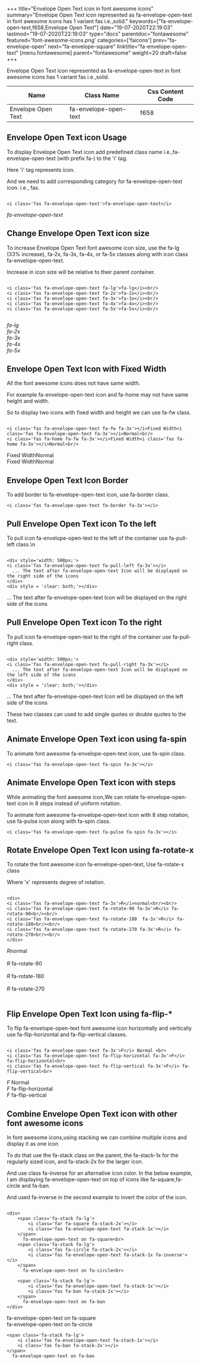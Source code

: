 +++
title="Envelope Open Text icon in font awesome icons"
summary="Envelope Open Text icon represented as fa-envelope-open-text in font awesome icons has 1 variant fas i.e.,solid."
keywords=["fa-envelope-open-text,f658,Envelope Open Text"]
date="19-07-2020T22:19:03"
lastmod="19-07-2020T22:19:03"
type="docs"
parentdoc="fontawesome"
featured='font-awesome-icons.png'
categories=['faicons']
prev="fa-envelope-open"
next="fa-envelope-square"
linktitle="fa-envelope-open-text"
[menu.fontawesome]
parent="fontawesome"
weight=20
draft=false
+++


Envelope Open Text icon represented as fa-envelope-open-text in font awesome icons has 1 variant fas i.e.,solid.

<div class='table-responsive'><table class='table'><thead><tr><th>Name</th><th>Class Name</th><th>Css Content Code</th></tr></thead><tbody><tr><td>Envelope Open Text</td><td>fa-envelope-open-text</td><td>f658</td></tr></tbody></table></div>



## Envelope Open Text icon Usage

To display Envelope Open Text icon add predefined class name i.e.,fa-envelope-open-text (with prefix fa-) to the 'i' tag.

Here 'i' tag represents icon.

And we need to add corresponding category for fa-envelope-open-text icon. i.e., fas.


```

<i class='fas fa-envelope-open-text'>fa-envelope-open-text</i>
```

<i class='fas fa-envelope-open-text'>fa-envelope-open-text</i>




## Change Envelope Open Text icon size
To increase Envelope Open Text font awesome icon size, use the fa-lg (33% increase), fa-2x, fa-3x, fa-4x, or fa-5x classes along with icon class fa-envelope-open-text.

Increase in icon size will be relative to their parent container. 

```

<i class='fas fa-envelope-open-text fa-lg'>fa-lg</i><br/>
<i class='fas fa-envelope-open-text fa-2x'>fa-2x</i><br/>
<i class='fas fa-envelope-open-text fa-3x'>fa-3x</i><br/>
<i class='fas fa-envelope-open-text fa-4x'>fa-4x</i><br/>
<i class='fas fa-envelope-open-text fa-5x'>fa-5x</i><br/>
            
```

<i class='fas fa-envelope-open-text fa-lg'>fa-lg</i><br/>
<i class='fas fa-envelope-open-text fa-2x'>fa-2x</i><br/>
<i class='fas fa-envelope-open-text fa-3x'>fa-3x</i><br/>
<i class='fas fa-envelope-open-text fa-4x'>fa-4x</i><br/>
<i class='fas fa-envelope-open-text fa-5x'>fa-5x</i><br/>
            



## Envelope Open Text Icon with Fixed Width 

All the font awesome icons does not have same width.

For example fa-envelope-open-text icon and fa-home may not have same height and width.

So to display two icons with fixed width and height we can use fa-fw class.


```

<i class='fas fa-envelope-open-text fa-fw fa-3x'></i>Fixed Width<i class='fas fa-envelope-open-text fa-3x'></i>Normal<br/>
<i class='fas fa-home fa-fw fa-3x'></i>Fixed Width<i class='fas fa-home fa-3x'></i>Normal<br/>
```

<i class='fas fa-envelope-open-text fa-fw fa-3x'></i>Fixed Width<i class='fas fa-envelope-open-text fa-3x'></i>Normal<br/>
<i class='fas fa-home fa-fw fa-3x'></i>Fixed Width<i class='fas fa-home fa-3x'></i>Normal<br/>



## Envelope Open Text Icon Border 

To add border to fa-envelope-open-text icon, use fa-border class.


```
<i class='fas fa-envelope-open-text fa-border fa-3x'></i>

```
<i class='fas fa-envelope-open-text fa-border fa-3x'></i>





## Pull Envelope Open Text icon To the left

To pull icon fa-envelope-open-text to the left of the container use fa-pull-left class.\n

```

<div style='width: 500px;'>
<i class='fas fa-envelope-open-text fa-pull-left fa-3x'></i>
  ... The text after fa-envelope-open-text Icon will be displayed on the right side of the icons
</div>
<div style = 'clear: both;'></div>
```

<div style='width: 500px;'>
<i class='fas fa-envelope-open-text fa-pull-left fa-3x'></i>
  ... The text after fa-envelope-open-text Icon will be displayed on the right side of the icons
</div>
<div style = 'clear: both;'></div>




## Pull Envelope Open Text icon To the right
To pull icon fa-envelope-open-text to the right of the container use fa-pull-right class.

```

<div style='width: 500px;'>
<i class='fas fa-envelope-open-text fa-pull-right fa-3x'></i>
  ... The text after fa-envelope-open-text Icon will be displayed on the left side of the icons
</div>
<div style = 'clear: both;'></div>
```

<div style='width: 500px;'>
<i class='fas fa-envelope-open-text fa-pull-right fa-3x'></i>
  ... The text after fa-envelope-open-text Icon will be displayed on the left side of the icons
</div>
<div style = 'clear: both;'></div>

These two classes can used to add single quotes or double quotes to the text.


## Animate Envelope Open Text icon using fa-spin
To animate font awesome fa-envelope-open-text icon, use fa-spin class.

```
<i class='fas fa-envelope-open-text fa-spin fa-3x'></i>
```
<i class='fas fa-envelope-open-text fa-spin fa-3x'></i>




## Animate Envelope Open Text icon with steps
While animating the font awesome icon,We can rotate fa-envelope-open-text icon in 8 steps instead of uniform rotation.

To animate font awesome fa-envelope-open-text icon with 8 step rotation, use fa-pulse icon along with fa-spin class.


```
<i class='fas fa-envelope-open-text fa-pulse fa-spin fa-3x'></i>

```
<i class='fas fa-envelope-open-text fa-pulse fa-spin fa-3x'></i>





## Rotate Envelope Open Text Icon using fa-rotate-x
To rotate the font awesome icon fa-envelope-open-text, Use fa-rotate-x class

Where 'x' represents degree of rotation.


```

<div>
<i class='fas fa-envelope-open-text fa-3x'>R</i>normal<br/><br/>
<i class='fas fa-envelope-open-text fa-rotate-90 fa-3x'>R</i> fa-rotate-90<br/><br/> 
<i class='fas fa-envelope-open-text fa-rotate-180  fa-3x'>R</i> fa-rotate-180<br/><br/> 
<i class='fas fa-envelope-open-text fa-rotate-270 fa-3x'>R</i> fa-rotate-270<br/><br/>
</div>
```

<div>
<i class='fas fa-envelope-open-text fa-3x'>R</i>normal<br/><br/>
<i class='fas fa-envelope-open-text fa-rotate-90 fa-3x'>R</i> fa-rotate-90<br/><br/> 
<i class='fas fa-envelope-open-text fa-rotate-180  fa-3x'>R</i> fa-rotate-180<br/><br/> 
<i class='fas fa-envelope-open-text fa-rotate-270 fa-3x'>R</i> fa-rotate-270<br/><br/>
</div>




## Flip Envelope Open Text Icon using fa-flip-*
To flip fa-envelope-open-text font awesome icon horizontally and vertically use fa-flip-horizontal and fa-flip-vertical classes. 

```

<i class='fas fa-envelope-open-text fa-3x'>F</i> Normal <br>
<i class='fas fa-envelope-open-text fa-flip-horizontal fa-3x'>F</i> fa-flip-horizontal<br>
<i class='fas fa-envelope-open-text fa-flip-vertical fa-3x'>F</i> fa-flip-vertical<br>
```

<i class='fas fa-envelope-open-text fa-3x'>F</i> Normal <br>
<i class='fas fa-envelope-open-text fa-flip-horizontal fa-3x'>F</i> fa-flip-horizontal<br>
<i class='fas fa-envelope-open-text fa-flip-vertical fa-3x'>F</i> fa-flip-vertical<br>




## Combine Envelope Open Text icon with other font awesome icons
In font awesome icons,using stacking we can combine multiple icons and display it as one icon 

To do that use the fa-stack class on the parent, the fa-stack-1x for the regularly sized icon, and fa-stack-2x for the larger icon.

And use class fa-inverse for an alternative icon color. 
In the below example, I am displaying fa-envelope-open-text on top of icons like fa-square,fa-circle and fa-ban.

And used fa-inverse in the second example to invert the color of the icon.

```

<div>
    <span class='fa-stack fa-lg'>
        <i class='far fa-square fa-stack-2x'></i>
        <i class='fas fa-envelope-open-text fa-stack-1x'></i>
    </span>
      fa-envelope-open-text on fa-square<br>
    <span class='fa-stack fa-lg'>
        <i class='fas fa-circle fa-stack-2x'></i>
        <i class='fas fa-envelope-open-text fa-stack-1x fa-inverse'></i>
    </span>
      fa-envelope-open-text on fa-circle<br>

    <span class='fa-stack fa-lg'>
        <i class='fas fa-envelope-open-text fa-stack-1x'></i>
        <i class='fas fa-ban fa-stack-2x'></i>
    </span>
      fa-envelope-open-text on fa-ban
</div>
```

<div>
    <span class='fa-stack fa-lg'>
        <i class='far fa-square fa-stack-2x'></i>
        <i class='fas fa-envelope-open-text fa-stack-1x'></i>
    </span>
      fa-envelope-open-text on fa-square<br>
    <span class='fa-stack fa-lg'>
        <i class='fas fa-circle fa-stack-2x'></i>
        <i class='fas fa-envelope-open-text fa-stack-1x fa-inverse'></i>
    </span>
      fa-envelope-open-text on fa-circle<br>

    <span class='fa-stack fa-lg'>
        <i class='fas fa-envelope-open-text fa-stack-1x'></i>
        <i class='fas fa-ban fa-stack-2x'></i>
    </span>
      fa-envelope-open-text on fa-ban
</div>






